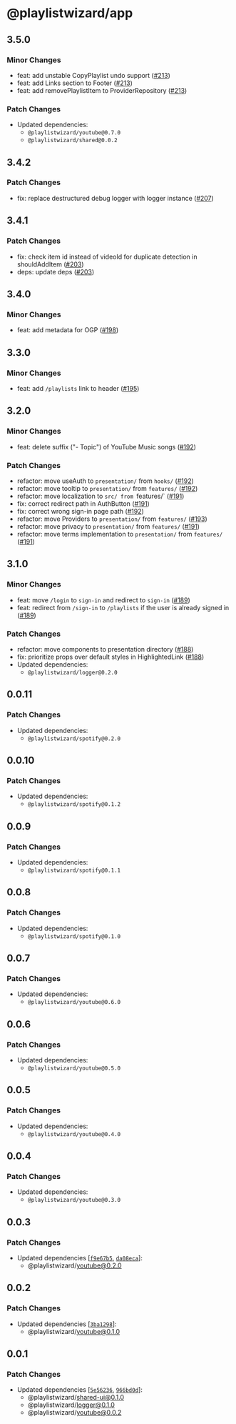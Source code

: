 # @playlistwizard/app

## 3.5.0

### Minor Changes

- feat: add unstable CopyPlaylist undo support ([#213](https://github.com/suzuki3jp/PlaylistWizard/pull/213))
- feat: add Links section to Footer ([#213](https://github.com/suzuki3jp/PlaylistWizard/pull/213))
- feat: add removePlaylistItem to ProviderRepository ([#213](https://github.com/suzuki3jp/PlaylistWizard/pull/213))

### Patch Changes

- Updated dependencies:
  - `@playlistwizard/youtube@0.7.0`
  - `@playlistwizard/shared@0.0.2`

## 3.4.2

### Patch Changes

- fix: replace destructured debug logger with logger instance ([#207](https://github.com/suzuki3jp/PlaylistWizard/pull/207))

## 3.4.1

### Patch Changes

- fix: check item id instead of videoId for duplicate detection in shouldAddItem ([#203](https://github.com/suzuki3jp/PlaylistWizard/pull/203))
- deps: update deps ([#203](https://github.com/suzuki3jp/PlaylistWizard/pull/203))

## 3.4.0

### Minor Changes

- feat: add metadata for OGP ([#198](https://github.com/suzuki3jp/PlaylistWizard/pull/198))

## 3.3.0

### Minor Changes

- feat: add `/playlists` link to header ([#195](https://github.com/suzuki3jp/PlaylistWizard/pull/195))

## 3.2.0

### Minor Changes

- feat: delete suffix ("- Topic") of YouTube Music songs ([#192](https://github.com/suzuki3jp/PlaylistWizard/pull/192))

### Patch Changes

- refactor: move useAuth to `presentation/` from `hooks/` ([#192](https://github.com/suzuki3jp/PlaylistWizard/pull/192))
- refactor: move tooltip to `presentation/` from `features/` ([#192](https://github.com/suzuki3jp/PlaylistWizard/pull/192))
- refactor: move localization to `src/ from `features/` ([#191](https://github.com/suzuki3jp/PlaylistWizard/pull/191))
- fix: correct redirect path in AuthButton ([#191](https://github.com/suzuki3jp/PlaylistWizard/pull/191))
- fix: correct wrong sign-in page path ([#192](https://github.com/suzuki3jp/PlaylistWizard/pull/192))
- refactor: move Providers to `presentation/` from `features/` ([#193](https://github.com/suzuki3jp/PlaylistWizard/pull/193))
- refactor: move privacy to `presentation/` from `features/` ([#191](https://github.com/suzuki3jp/PlaylistWizard/pull/191))
- refactor: move terms implementation to `presentation/` from `features/` ([#191](https://github.com/suzuki3jp/PlaylistWizard/pull/191))

## 3.1.0

### Minor Changes

- feat: move `/login` to `sign-in` and redirect to `sign-in` ([#189](https://github.com/suzuki3jp/PlaylistWizard/pull/189))
- feat: redirect from `/sign-in` to `/playlists` if the user is already signed in ([#189](https://github.com/suzuki3jp/PlaylistWizard/pull/189))

### Patch Changes

- refactor: move components to presentation directory ([#188](https://github.com/suzuki3jp/PlaylistWizard/pull/188))
- fix: prioritize props over default styles in HighlightedLink ([#188](https://github.com/suzuki3jp/PlaylistWizard/pull/188))
- Updated dependencies:
  - `@playlistwizard/logger@0.2.0`

## 0.0.11

### Patch Changes

- Updated dependencies:
  - `@playlistwizard/spotify@0.2.0`

## 0.0.10

### Patch Changes

- Updated dependencies:
  - `@playlistwizard/spotify@0.1.2`

## 0.0.9

### Patch Changes

- Updated dependencies:
  - `@playlistwizard/spotify@0.1.1`

## 0.0.8

### Patch Changes

- Updated dependencies:
  - `@playlistwizard/spotify@0.1.0`

## 0.0.7

### Patch Changes

- Updated dependencies:
  - `@playlistwizard/youtube@0.6.0`

## 0.0.6

### Patch Changes

- Updated dependencies:
  - `@playlistwizard/youtube@0.5.0`

## 0.0.5

### Patch Changes

- Updated dependencies:
  - `@playlistwizard/youtube@0.4.0`

## 0.0.4

### Patch Changes

- Updated dependencies:
  - `@playlistwizard/youtube@0.3.0`

## 0.0.3

### Patch Changes

- Updated dependencies [[`f9e67b5`](https://github.com/suzuki3jp/PlaylistWizard/commit/f9e67b5148a325565ae4f86f75b98927a42e9667), [`da08eca`](https://github.com/suzuki3jp/PlaylistWizard/commit/da08ecaaf3ff0a4d0c7c68002a23638ce2ea7e69)]:
  - @playlistwizard/youtube@0.2.0

## 0.0.2

### Patch Changes

- Updated dependencies [[`3ba1298`](https://github.com/suzuki3jp/PlaylistWizard/commit/3ba12984aa6e776369425ed6ed1102e3226a5d2f)]:
  - @playlistwizard/youtube@0.1.0

## 0.0.1

### Patch Changes

- Updated dependencies [[`5e56236`](https://github.com/suzuki3jp/PlaylistWizard/commit/5e5623690b31f94f6648eff9fd1b4c33c8f8678d), [`966bd0d`](https://github.com/suzuki3jp/PlaylistWizard/commit/966bd0ddb811f674384e9167d5a048fc379aba24)]:
  - @playlistwizard/shared-ui@0.1.0
  - @playlistwizard/logger@0.1.0
  - @playlistwizard/youtube@0.0.2
